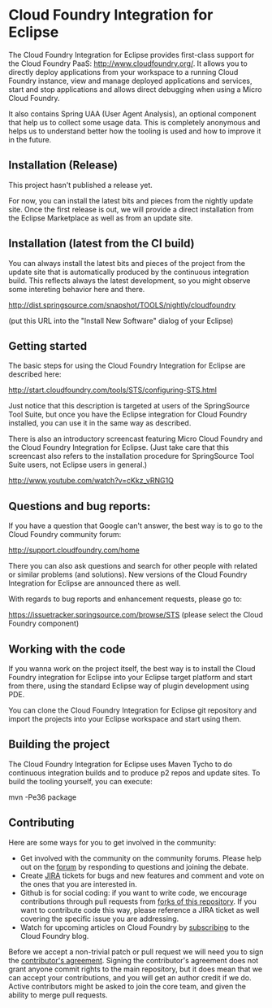 # Cloud Foundry Integration for Eclipse
      
  The Cloud Foundry Integration for Eclipse provides first-class support for the Cloud Foundry
  PaaS: http://www.cloudfoundry.org/. It allows you to directly deploy applications from your
  workspace to a running Cloud Foundry instance, view and manage deployed applications and services,
  start and stop applications and allows direct debugging when using a Micro Cloud Foundry.

  It also contains Spring UAA (User Agent Analysis), an optional component that help us to
  collect some usage data. This is completely anonymous and helps us to understand better how
  the tooling is used and how to improve it in the future.

## Installation (Release)

  This project hasn't published a release yet.

  For now, you can install the latest bits and pieces from the nightly update site. Once the first
  release is out, we will provide a direct installation from the Eclipse Marketplace as well as
  from an update site.

## Installation (latest from the CI build)

  You can always install the latest bits and pieces of the project from the update site that is
  automatically produced by the continuous integration build. This reflects always the latest
  development, so you might observe some intereting behavior here and there.

  http://dist.springsource.com/snapshot/TOOLS/nightly/cloudfoundry

  (put this URL into the "Install New Software" dialog of your Eclipse)

## Getting started

  The basic steps for using the Cloud Foundry Integration for Eclipse are described here:

  http://start.cloudfoundry.com/tools/STS/configuring-STS.html

  Just notice that this description is targeted at users of the SpringSource Tool Suite, but
  once you have the Eclipse integration for Cloud Foundry installed, you can use it in the
  same way as described.

  There is also an introductory screencast featuring Micro Cloud Foundry and the Cloud Foundry
  Integration for Eclipse. (Just take care that this screencast also refers to the installation
  procedure for SpringSource Tool Suite users, not Eclipse users in general.)

  http://www.youtube.com/watch?v=cKkz_vRNG1Q

## Questions and bug reports:

  If you have a question that Google can't answer, the best way is to go to the Cloud Foundry
  community forum:

  http://support.cloudfoundry.com/home

  There you can also ask questions and search for other people with related or similar problems
  (and solutions). New versions of the Cloud Foundry Integration for Eclipse are announced
  there as well.

  With regards to bug reports and enhancement requests, please go to:

  https://issuetracker.springsource.com/browse/STS (please select the Cloud Foundry component)

## Working with the code

  If you wanna work on the project itself, the best way is to install the Cloud Foundry integration
  for Eclipse into your Eclipse target platform and start from there, using the standard Eclipse way
  of plugin development using PDE.
  
  You can clone the Cloud Foundry Integration for Eclipse git repository and import the projects into
  your Eclipse workspace and start using them.

## Building the project
  
  The Cloud Foundry Integration for Eclipse uses Maven Tycho to do continuous integration builds and
  to produce p2 repos and update sites. To build the tooling yourself, you can execute:

  mvn -Pe36 package

## Contributing

  Here are some ways for you to get involved in the community:

  * Get involved with the community on the community forums.  Please help out on the [forum](http://support.cloudfoundry.com/home) by responding to questions and joining the debate.
  * Create [JIRA](https://issuetracker.springsource.com/browse/STS) tickets for bugs and new features and comment and vote on the ones that you are interested in.  
  * Github is for social coding: if you want to write code, we encourage contributions through pull requests from [forks of this repository](http://help.github.com/forking/). If you want to contribute code this way, please reference a JIRA ticket as well covering the specific issue you are addressing.
  * Watch for upcoming articles on Cloud Foundry by [subscribing](http://blog.cloudfoundry.com/) to the Cloud Foundry blog.

Before we accept a non-trivial patch or pull request we will need you to sign the [contributor's agreement](https://support.springsource.com/spring_committer_signup). Signing the contributor's agreement does not grant anyone commit rights to the main repository, but it does mean that we can accept your contributions, and you will get an author credit if we do. Active contributors might be asked to join the core team, and given the ability to merge pull requests.
